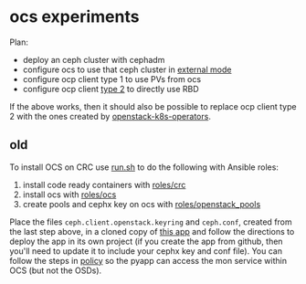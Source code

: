 # ocs experiments

Plan:

- deploy an ceph cluster with cephadm
- configure ocs to use that ceph cluster in [external mode](https://access.redhat.com/documentation/en-us/red_hat_openshift_container_storage/4.5/html-single/deploying_openshift_container_storage_in_external_mode/index)
- configure ocp client type 1 to use PVs from ocs
- configure ocp client [type 2](https://github.com/fultonj/pyapp) to directly use RBD

If the above works, then it should also be possible to
replace ocp client type 2 with the ones created by
[openstack-k8s-operators](https://github.com/openstack-k8s-operators/dev-tools).

## old

To install OCS on CRC use [run.sh](run.sh) to do the following with
Ansible roles:

1. install code ready containers with [roles/crc](roles/crc)
2. install ocs with [roles/ocs](roles/ocs)
3. create pools and cephx key on ocs with [roles/openstack_pools](roles/openstack_pools)

Place the files `ceph.client.openstack.keyring` and `ceph.conf`,
created from the last step above, in a cloned copy of
[this app](https://github.com/fultonj/pyapp) and follow the directions
to deploy the app in its own project (if you create the app from
github, then you'll need to update it to include your cephx key and
conf file). You can follow the steps in [policy](policy) so the pyapp
can access the mon service within OCS (but not the OSDs).

